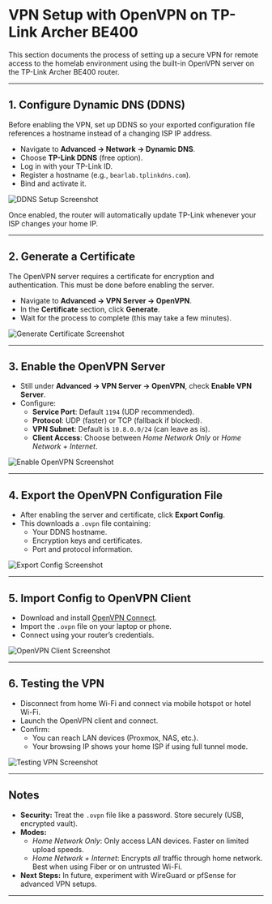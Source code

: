 # VPN Setup with OpenVPN on TP-Link Archer BE400

This section documents the process of setting up a secure VPN for remote access to the homelab environment using the built-in OpenVPN server on the TP-Link Archer BE400 router.  

---

## 1. Configure Dynamic DNS (DDNS)
Before enabling the VPN, set up DDNS so your exported configuration file references a hostname instead of a changing ISP IP address.  

- Navigate to **Advanced → Network → Dynamic DNS**.  
- Choose **TP-Link DDNS** (free option).  
- Log in with your TP-Link ID.  
- Register a hostname (e.g., `bearlab.tplinkdns.com`).  
- Bind and activate it.  

![DDNS Setup Screenshot](image-placeholder-ddns)

Once enabled, the router will automatically update TP-Link whenever your ISP changes your home IP.

---

## 2. Generate a Certificate
The OpenVPN server requires a certificate for encryption and authentication. This must be done before enabling the server.  

- Navigate to **Advanced → VPN Server → OpenVPN**.  
- In the **Certificate** section, click **Generate**.  
- Wait for the process to complete (this may take a few minutes).  

![Generate Certificate Screenshot](image-placeholder-certificate)

---

## 3. Enable the OpenVPN Server
- Still under **Advanced → VPN Server → OpenVPN**, check **Enable VPN Server**.  
- Configure:  
  - **Service Port**: Default `1194` (UDP recommended).  
  - **Protocol**: UDP (faster) or TCP (fallback if blocked).  
  - **VPN Subnet**: Default is `10.8.0.0/24` (can leave as is).  
  - **Client Access**: Choose between *Home Network Only* or *Home Network + Internet*.  

![Enable OpenVPN Screenshot](image-placeholder-openvpn-enable)

---

## 4. Export the OpenVPN Configuration File
- After enabling the server and certificate, click **Export Config**.  
- This downloads a `.ovpn` file containing:  
  - Your DDNS hostname.  
  - Encryption keys and certificates.  
  - Port and protocol information.  

![Export Config Screenshot](image-placeholder-export-config)

---

## 5. Import Config to OpenVPN Client
- Download and install [OpenVPN Connect](https://openvpn.net/client/).  
- Import the `.ovpn` file on your laptop or phone.  
- Connect using your router’s credentials.  

![OpenVPN Client Screenshot](image-placeholder-client)

---

## 6. Testing the VPN
- Disconnect from home Wi-Fi and connect via mobile hotspot or hotel Wi-Fi.  
- Launch the OpenVPN client and connect.  
- Confirm:  
  - You can reach LAN devices (Proxmox, NAS, etc.).  
  - Your browsing IP shows your home ISP if using full tunnel mode.  

![Testing VPN Screenshot](image-placeholder-test)

---

## Notes
- **Security:** Treat the `.ovpn` file like a password. Store securely (USB, encrypted vault).  
- **Modes:**  
  - *Home Network Only*: Only access LAN devices. Faster on limited upload speeds.  
  - *Home Network + Internet*: Encrypts *all* traffic through home network. Best when using Fiber or on untrusted Wi-Fi.  
- **Next Steps:** In future, experiment with WireGuard or pfSense for advanced VPN setups.  

---
